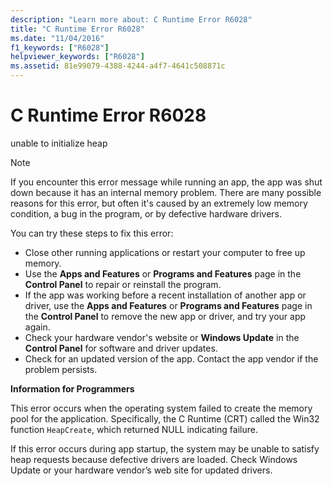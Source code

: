 ```yaml
---
description: "Learn more about: C Runtime Error R6028"
title: "C Runtime Error R6028"
ms.date: "11/04/2016"
f1_keywords: ["R6028"]
helpviewer_keywords: ["R6028"]
ms.assetid: 81e99079-4388-4244-a4f7-4641c508871c
---
```

# C Runtime Error R6028

unable to initialize heap

> [!NOTE]
> If you encounter this error message while running an app, the app was shut down because it has an internal memory problem. There are many possible reasons for this error, but often it's caused by an extremely low memory condition, a bug in the program, or by defective hardware drivers.
>
> You can try these steps to fix this error:
>
> - Close other running applications or restart your computer to free up memory.
> - Use the **Apps and Features** or **Programs and Features** page in the **Control Panel** to repair or reinstall the program.
> - If the app was working before a recent installation of another app or driver, use the **Apps and Features** or **Programs and Features** page in the **Control Panel** to remove the new app or driver, and try your app again.
> - Check your hardware vendor's website or **Windows Update** in the **Control Panel** for software and driver updates.
> - Check for an updated version of the app. Contact the app vendor if the problem persists.

**Information for Programmers**

This error occurs when the operating system failed to create the memory pool for the application. Specifically, the C Runtime (CRT) called the Win32 function `HeapCreate`, which returned NULL indicating failure.

If this error occurs during app startup, the system may be unable to satisfy heap requests because defective drivers are loaded. Check Windows Update or your hardware vendor’s web site for updated drivers.
